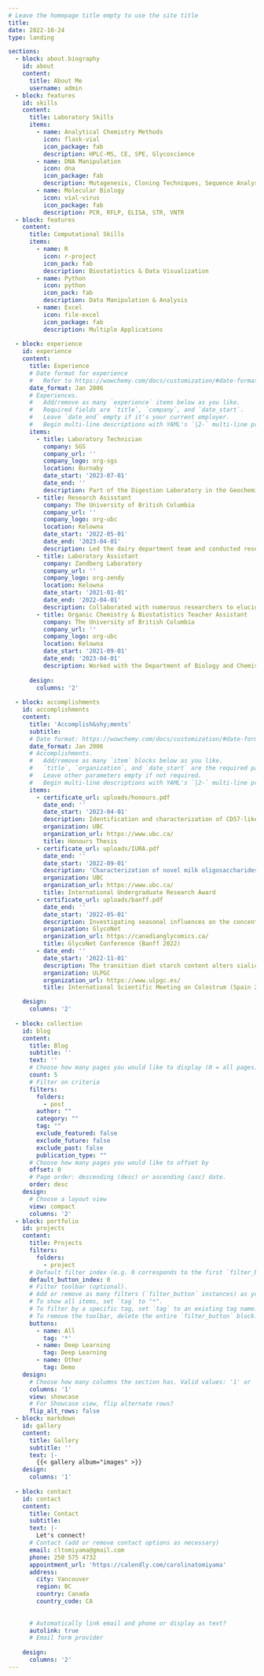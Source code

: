 ```yaml
---
# Leave the homepage title empty to use the site title
title:
date: 2022-10-24
type: landing

sections:
  - block: about.biography
    id: about
    content:
      title: About Me
      username: admin
  - block: features
    id: skills
    content:
      title: Laboratory Skills
      items:
        - name: Analytical Chemistry Methods
          icon: flask-vial
          icon_package: fab
          description: HPLC-MS, CE, SPE, Glycoscience
        - name: DNA Manipulation
          icon: dna
          icon_package: fab
          description: Mutagenesis, Cloning Techniques, Sequence Analysis
        - name: Molecular Biology
          icon: vial-virus
          icon_package: fab
          description: PCR, RFLP, ELISA, STR, VNTR
  - block: features
    content:
      title: Computational Skills
      items:
        - name: R
          icon: r-project
          icon_pack: fab
          description: Biostatistics & Data Visualization
        - name: Python
          icon: python
          icon_pack: fab
          description: Data Manipulation & Analysis
        - name: Excel
          icon: file-excel
          icon_package: fab
          description: Multiple Applications
    
  - block: experience
    id: experience
    content:
      title: Experience
      # Date format for experience
      #   Refer to https://wowchemy.com/docs/customization/#date-format
      date_format: Jan 2006
      # Experiences.
      #   Add/remove as many `experience` items below as you like.
      #   Required fields are `title`, `company`, and `date_start`.
      #   Leave `date_end` empty if it's your current employer.
      #   Begin multi-line descriptions with YAML's `|2-` multi-line prefix.
      items:
        - title: Laboratory Technician
          company: SGS
          company_url: ''
          company_logo: org-sgs
          location: Burnaby
          date_start: '2023-07-01'
          date_end: ''
          description: Part of the Digestion Laboratory in the Geochemistry Department.
        - title: Research Asisstant
          company: The University of British Columbia
          company_url: ''
          company_logo: org-ubc
          location: Kelowna
          date_start: '2022-05-01'
          date_end: '2023-04-01'
          description: Led the dairy department team and conducted research projects aiming at the characterization of milk oligosaccharides.
        - title: Laboratory Assistant
          company: Zandberg Laboratory
          company_url: ''
          company_logo: org-zendy
          location: Kelowna
          date_start: '2021-01-01'
          date_end: '2022-04-01'
          description: Collaborated with numerous researchers to elucidate milk's glycobiology to improve infant nutrition.
        - title: Organic Chemistry & Biostatistics Teacher Assistant
          company: The University of British Columbia
          company_url: ''
          company_logo: org-ubc
          location: Kelowna
          date_start: '2021-09-01'
          date_end: '2023-04-01'
          description: Worked with the Department of Biology and Chemistry to support UBCO students’ learning and achievements.
    
      design:
        columns: '2'
    
  - block: accomplishments
    id: accomplishments
    content:
      title: 'Accomplish&shy;ments'
      subtitle:
      # Date format: https://wowchemy.com/docs/customization/#date-format
      date_format: Jan 2006
      # Accomplishments.
      #   Add/remove as many `item` blocks below as you like.
      #   `title`, `organization`, and `date_start` are the required parameters.
      #   Leave other parameters empty if not required.
      #   Begin multi-line descriptions with YAML's `|2-` multi-line prefix.
      items:
        - certificate_url: uploads/honours.pdf
          date_end: ''
          date_start: '2023-04-01'
          description: Identification and characterization of CD57-like oligosaccharides in human milk.
          organization: UBC
          organization_url: https://www.ubc.ca/
          title: Honours Thesis
        - certificate_url: uploads/IURA.pdf
          date_end: ''
          date_start: '2022-09-01'
          description: 'Characterization of novel milk oligosaccharides: A Qualitative Analysis across species.'
          organization: UBC
          organization_url: https://www.ubc.ca/
          title: International Undergraduate Research Award
        - certificate_url: uploads/banff.pdf
          date_end: ''
          date_start: '2022-05-01'
          description: Investigating seasonal influences on the concentrations of bioactive milk glycans and sialic acid in dairy cows.
          organization: GlycoNet
          organization_url: https://canadianglycomics.ca/
          title: GlycoNet Conference (Banff 2022)
        - date_end: ''
          date_start: '2022-11-01'
          description: The transition diet starch content alters sialic acid concentrations and profiles in colostrum and transition milk of Holstein dairy cattle.
          organization: ULPGC
          organization_url: https://www.ulpgc.es/
          title: International Scientific Meeting on Colostrum (Spain 2022)

    design:
      columns: '2'
      
  - block: collection
    id: blog
    content:
      title: Blog
      subtitle: ''
      text: ''
      # Choose how many pages you would like to display (0 = all pages)
      count: 5
      # Filter on criteria
      filters:
        folders:
          - post
        author: ""
        category: ""
        tag: ""
        exclude_featured: false
        exclude_future: false
        exclude_past: false
        publication_type: ""
      # Choose how many pages you would like to offset by
      offset: 0
      # Page order: descending (desc) or ascending (asc) date.
      order: desc
    design:
      # Choose a layout view
      view: compact
      columns: '2'
  - block: portfolio
    id: projects
    content:
      title: Projects
      filters:
        folders:
          - project
      # Default filter index (e.g. 0 corresponds to the first `filter_button` instance below).
      default_button_index: 0
      # Filter toolbar (optional).
      # Add or remove as many filters (`filter_button` instances) as you like.
      # To show all items, set `tag` to "*".
      # To filter by a specific tag, set `tag` to an existing tag name.
      # To remove the toolbar, delete the entire `filter_button` block.
      buttons:
        - name: All
          tag: '*'
        - name: Deep Learning
          tag: Deep Learning
        - name: Other
          tag: Demo
    design:
      # Choose how many columns the section has. Valid values: '1' or '2'.
      columns: '1'
      view: showcase
      # For Showcase view, flip alternate rows?
      flip_alt_rows: false
  - block: markdown
    id: gallery
    content:
      title: Gallery
      subtitle: ''
      text: |-
        {{< gallery album="images" >}}
    design:
      columns: '1'
  
  - block: contact
    id: contact
    content:
      title: Contact
      subtitle:
      text: |-
        Let's connect!
      # Contact (add or remove contact options as necessary)
      email: cltomiyama@gmail.com
      phone: 250 575 4732
      appointment_url: 'https://calendly.com/carolinatomiyama'
      address:
        city: Vancouver
        region: BC
        country: Canada
        country_code: CA
    
    
      # Automatically link email and phone or display as text?
      autolink: true
      # Email form provider
     
    design:
      columns: '2'
---
```

